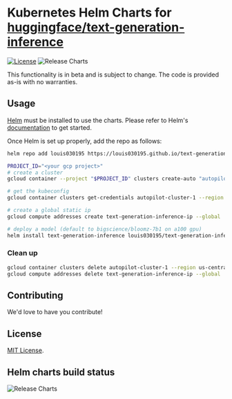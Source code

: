 # Kubernetes Helm Charts for [huggingface/text-generation-inference](https://github.com/huggingface/text-generation-inference)

[![License](https://img.shields.io/badge/License-APACHE-blue.svg)](https://opensource.org/licenses/APACHE) ![Release Charts](https://github.com/louis030195/text-generation-inference-helm/workflows/Release%20Charts/badge.svg?branch=main)

This functionality is in beta and is subject to change. The code is provided as-is with no warranties.

## Usage

[Helm](https://helm.sh) must be installed to use the charts.
Please refer to Helm's [documentation](https://helm.sh/docs/) to get started.

Once Helm is set up properly, add the repo as follows:

```bash
helm repo add louis030195 https://louis030195.github.io/text-generation-inference-helm
```

```bash
PROJECT_ID="<your gcp project>"
# create a cluster
gcloud container --project "$PROJECT_ID" clusters create-auto "autopilot-cluster-1" --region "us-central1" --release-channel "regular" --network "projects/$PROJECT_ID/global/networks/default" --subnetwork "projects/$PROJECT_ID/regions/us-central1/subnetworks/default" --cluster-ipv4-cidr "/17" --services-ipv4-cidr "/22"

# get the kubeconfig
gcloud container clusters get-credentials autopilot-cluster-1 --region us-central1

# create a global static ip
gcloud compute addresses create text-generation-inference-ip --global

# deploy a model (default to bigscience/bloomz-7b1 on a100 gpu)
helm install text-generation-inference louis030195/text-generation-inference-helm --set ingress.host=your.domain.com
```


### Clean up

```bash
gcloud container clusters delete autopilot-cluster-1 --region us-central1
gcloud compute addresses delete text-generation-inference-ip --global
```


## Contributing

We'd love to have you contribute!

## License

<!-- Keep full URL links to repo files because this README syncs from main to gh-pages.  -->
[MIT License](https://github.com/louis030195/text-generation-inference-helm/blob/main/LICENSE).

## Helm charts build status

![Release Charts](https://github.com/louis030195/text-generation-inference-helm/workflows/Release%20Charts/badge.svg?branch=main)
